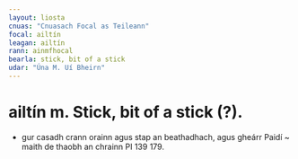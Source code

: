 ```yaml
---
layout: liosta
cnuas: "Cnuasach Focal as Teileann"
focal: ailtín
leagan: ailtín
rann: ainmfhocal
bearla: stick, bit of a stick
udar: "Úna M. Uí Bheirn"
---
```


# ailtín m. Stick, bit of a stick (?).

* gur casadh crann orainn agus stap an beathadhach,
agus gheárr Paidí ~ maith de thaobh an chrainn PI 139 179.
